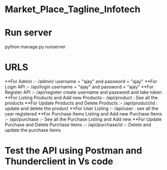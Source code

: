 # Market_Place_Tagline_Infotech


# Run server
python manage.py runserver

# URLS 
**For Admin :- /admin/ username = "ajay" and password = "ajay"
**For Login API :-  /api/login  username = "ajay" and password = "ajay"
**For Register API :- /api/register  create username and password and take token
**For Listing Products and Add new Products:- /api/product : See all the products
**For Update Products and Delete Products :-  /api/product/id : update and delete the product
**For User Listing :- /api/user : see all the user registered
**For Purchase Items Listing and Add new Purchase Items :-   /api/purchase  :- See all the Purchase Listing and Add new
**For Update Purchase and Delete Purchase Items :-  /api/purchase/id  :- Delete and update the purchase items


# Test the API using Postman and Thunderclient in Vs code
